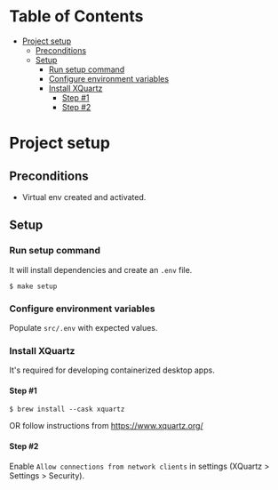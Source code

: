 <!-- START doctoc generated TOC please keep comment here to allow auto update -->
<!-- DON'T EDIT THIS SECTION, INSTEAD RE-RUN doctoc TO UPDATE -->
# Table of Contents

- [Project setup](#project-setup)
  - [Preconditions](#preconditions)
  - [Setup](#setup)
    - [Run setup command](#run-setup-command)
    - [Configure environment variables](#configure-environment-variables)
    - [Install XQuartz](#install-xquartz)
      - [Step #1](#step-1)
      - [Step #2](#step-2)

<!-- END doctoc generated TOC please keep comment here to allow auto update -->

# Project setup
## Preconditions
* Virtual env created and activated.
## Setup
### Run setup command
It will install dependencies and create an `.env` file.
```shell
$ make setup
```
### Configure environment variables
Populate `src/.env` with expected values.

### Install XQuartz
It's required for developing containerized desktop apps.

#### Step #1
```shell
$ brew install --cask xquartz
```
OR follow instructions from https://www.xquartz.org/

#### Step #2
Enable `Allow connections from network clients` in settings (XQuartz > Settings > Security).
